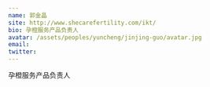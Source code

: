 ```yaml
---
name: 郭金晶
site: http://www.shecarefertility.com/ikt/
bio: 孕橙服务产品负责人
avatar: /assets/peoples/yuncheng/jinjing-guo/avatar.jpg
email: 
twitter: 
---
```

孕橙服务产品负责人
